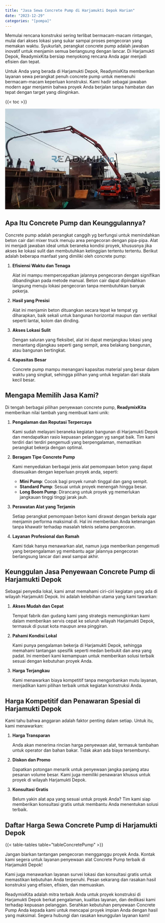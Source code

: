 ```yaml
---
title: "Jasa Sewa Concrete Pump di Harjamukti Depok Harian"
date: "2023-12-29"
categories: "[pompa]"
---
```


Memulai rencana konstruksi sering terlibat bermacam-macam rintangan, mulai dari akses lokasi yang sukar sampai proses pengecoran yang memakan waktu. Syukurlah, perangkat concrete pump adalah jawaban inovatif untuk menjamin semua berlangsung dengan lancar. Di Harjamukti Depok, ReadymixKita bersiap menyokong rencana Anda agar menjadi efisien dan tepat.

Untuk Anda yang berada di Harjamukti Depok, ReadymixKita memberikan layanan sewa perangkat penuh concrete pump untuk memenuhi bermacam-macam keperluan konstruksi. Kami hadir sebagai jawaban modern agar menjamin bahwa proyek Anda berjalan tanpa hambatan dan tepat dengan target yang diinginkan.

{{< toc >}}

![Jasa Sewa Concrete Pump di Harjamukti Depok Harian](/images/pompa/sewa-pompa-03.jpg)

## Apa Itu Concrete Pump dan Keunggulannya?

Concrete pump adalah perangkat canggih yg berfungsi untuk memindahkan beton cair dari mixer truck menuju area pengecoran dengan pipa-pipa. Alat ini menjadi jawaban ideal untuk beraneka kondisi proyek, khususnya jika akses ke lokasi sulit dan membutuhkan ketinggian tertentu tertentu. Berikut adalah beberapa manfaat yang dimiliki oleh concrete pump:

1. **Efisiensi Waktu dan Tenaga**

   Alat ini mampu mempercepatkan jalannya pengecoran dengan signifikan dibandingkan pada metode manual. Beton cair dapat dipindahkan langsung menuju lokasi pengecoran tanpa membutuhkan banyak pekerja.

2. **Hasil yang Presisi**

   Alat ini menjamin beton dituangkan secara tepat ke tempat yg diharapkan, baik sekali untuk bangunan horizontal maupun dan vertikal seperti lantai, kolom dan dinding.

3. **Akses Lokasi Sulit**

   Dengan saluran yang fleksibel, alat ini dapat menjangkau lokasi yang menantang dijangkau seperti gang sempit, area belakang bangunan, atau bangunan bertingkat.

4. **Kapasitas Besar**

   Concrete pump mampu menangani kapasitas material yang besar dalam waktu yang singkat, sehingga pilihan yang untuk kegiatan dari skala kecil besar.

## Mengapa Memilih Jasa Kami?

Di tengah berbagai pilihan penyewaan concrete pump, **ReadymixKita** memberikan nilai tambah yang membuat kami unik:

1. **Pengalaman dan Reputasi Terpercaya**

   Kami sudah melayani beraneka kegiatan bangunan di Harjamukti Depok dan mendapatkan rasio kepuasan pelanggan yg sangat baik. Tim kami terdiri dari terdiri pengemudi yang berpengalaman, memastikan perangkat bekerja dengan optimal.

2. **Beragam Tipe Concrete Pump**

   Kami menyediakan berbagai jenis alat pemompaan beton yang dapat disesuaikan dengan keperluan proyek anda, seperti:
   - **Mini Pump**: Cocok bagi proyek rumah tinggal dan gang sempit.
   - **Standard Pump**: Sesuai untuk proyek menengah hingga besar.
   - **Long Boom Pump**: Dirancang untuk proyek yg memerlukan jangkauan tinggi tinggi jarak jauh.

3. **Perawatan Alat yang Terjamin**

   Setiap perangkat pemompaan beton kami dirawat dengan berkala agar menjamin performa maksimal di. Hal ini memberikan Anda ketenangan tanpa khawatir terhadap masalah teknis selama pengecoran.

4. **Layanan Profesional dan Ramah**

   Kami tidak hanya menawarkan alat, namun juga memberikan pengemudi yang berpengalaman yg membantu agar jalannya pengecoran berlangsung lancar dari awal sampai akhir.

## Keunggulan Jasa Penyewaan Concrete Pump di Harjamukti Depok

Sebagai penyedia lokal, kami amat memahami ciri-ciri kegiatan yang ada di wilayah Harjamukti Depok. Ini adalah kelebihan utama yang kami tawarkan:

1. **Akses Mudah dan Cepat**

   Tempat fabrik dan gudang kami yang strategis memungkinkan kami dalam memberikan servis cepat ke seluruh wilayah Harjamukti Depok, termasuk di pusat kota maupun area pinggiran.

2. **Pahami Kondisi Lokal**

   Kami punya pengalaman bekerja di Harjamukti Depok, sehingga memahami tantangan spesifik seperti medan berbukit dan area yang padat. Ini memberi kami kemampuan untuk memberikan solusi terbaik sesuai dengan kebutuhan proyek Anda.

3. **Harga Terjangkau**

   Kami menawarkan biaya kompetitif tanpa mengorbankan mutu layanan, menjadikan kami pilihan terbaik untuk kegiatan konstruksi Anda.

## Harga Kompetitif dan Penawaran Spesial di Harjamukti Depok

Kami tahu bahwa anggaran adalah faktor penting dalam setiap. Untuk itu, kami menawarkan:

1. **Harga Transparan**

   Anda akan menerima rincian harga penyewaan alat, termasuk tambahan untuk operator dan bahan bakar. Tidak akan ada biaya tersembunyi.

2. **Diskon dan Promo**

   Dapatkan potongan menarik untuk penyewaan jangka panjang atau pesanan volume besar. Kami juga memiliki penawaran khusus untuk proyek di wilayah Harjamukti Depok.

3. **Konsultasi Gratis**

   Belum yakin alat apa yang sesuai untuk proyek Anda? Tim kami siap memberikan konsultasi gratis untuk membantu Anda menentukan solusi terbaik.

## Daftar Harga Sewa Concrete Pump di Harjamukti Depok

{{< table-tables table="tableConcretePump" >}}

Jangan biarkan tantangan pengecoran mengganggu proyek Anda. Kontak kami segera untuk layanan penyewaan alat Concrete Pump terbaik di Harjamukti Depok!

Kami juga menawarkan layanan survei lokasi dan konsultasi gratis untuk memastikan kebutuhan Anda terpenuhi. Pesan sekarang dan rasakan hasil konstruksi yang efisien, efisien, dan memuaskan.

ReadymixKita adalah mitra terbaik Anda untuk proyek konstruksi di Harjamukti Depok berkat pengalaman, kualitas layanan, dan dedikasi kami terhadap kepuasan pelanggan. Serahkan kebutuhan penyewaan Concrete Pump Anda kepada kami untuk mencapai proyek impian Anda dengan hasil yang maksimal. Segera hubungi dan rasakan keunggulan layanan kami!